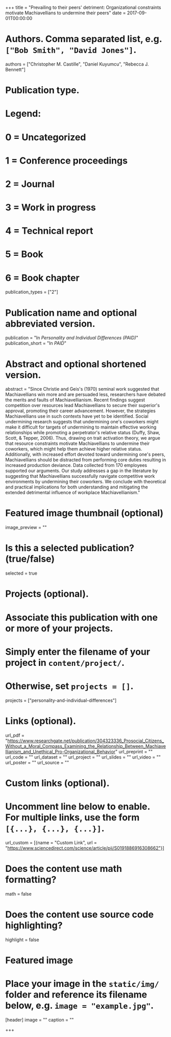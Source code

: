 +++
title = "Prevailing to their peers' detriment: Organizational constraints motivate Machiavellians to undermine their peers"
date = 2017-09-01T00:00:00
 
# Authors. Comma separated list, e.g. `["Bob Smith", "David Jones"]`.
authors = ["Christopher M. Castille", "Daniel Kuyumcu", "Rebecca J. Bennett"]

# Publication type.
# Legend:
# 0 = Uncategorized
# 1 = Conference proceedings
# 2 = Journal
# 3 = Work in progress
# 4 = Technical report
# 5 = Book
# 6 = Book chapter
publication_types = ["2"]

# Publication name and optional abbreviated version.
publication = "In *Personality and Individual Differences (PAID)*"
publication_short = "In *PAID*"

# Abstract and optional shortened version.
abstract = "Since Christie and Geis's (1970) seminal work suggested that Machiavellians win more and are persuaded less, researchers have debated the merits and faults of Machiavellianism. Recent findings suggest competition over resources lead Machiavellians to secure their superior's approval, promoting their career advancement. However, the strategies Machiavellians use in such contexts have yet to be identified. Social undermining research suggests that undermining one's coworkers might make it difficult for targets of undermining to maintain effective working relationships while promoting a perpetrator's relative status (Duffy, Shaw, Scott, & Tepper, 2006). Thus, drawing on trait activation theory, we argue that resource constraints motivate Machiavellians to undermine their coworkers, which might help them achieve higher relative status. Additionally, with increased effort devoted toward undermining one's peers, Machiavellians should be distracted from performing core duties resulting in increased production deviance. Data collected from 170 employees supported our arguments. Our study addresses a gap in the literature by suggesting that Machiavellians successfully navigate competitive work environments by undermining their coworkers. We conclude with theoretical and practical implications for both understanding and mitigating the extended detrimental influence of workplace Machiavellianism."

# Featured image thumbnail (optional)
image_preview = ""

# Is this a selected publication? (true/false)
selected = true

# Projects (optional).
#   Associate this publication with one or more of your projects.
#   Simply enter the filename of your project in `content/project/`.
#   Otherwise, set `projects = []`.
projects = ["personality-and-individual-differences"]

# Links (optional).
url_pdf = "https://www.researchgate.net/publication/304323336_Prosocial_Citizens_Without_a_Moral_Compass_Examining_the_Relationship_Between_Machiavellianism_and_Unethical_Pro-Organizational_Behavior"
url_preprint = ""
url_code = ""
url_dataset = ""
url_project = ""
url_slides = ""
url_video = ""
url_poster = ""
url_source = ""

# Custom links (optional).
#   Uncomment line below to enable. For multiple links, use the form `[{...}, {...}, {...}]`.
url_custom = [{name = "Custom Link", url = "https://www.sciencedirect.com/science/article/pii/S0191886916308662"}]

# Does the content use math formatting?
math = false

# Does the content use source code highlighting?
highlight = false

# Featured image
# Place your image in the `static/img/` folder and reference its filename below, e.g. `image = "example.jpg"`.
[header]
image = ""
caption = ""

+++